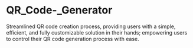 # QR_Code-_Generator
Streamlined QR code creation process, providing users with a simple, efficient, and fully customizable solution in their hands; empowering users to control their QR code generation process with ease.

